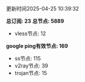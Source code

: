 更新时间2025-04-25 10:39:32

**总订阅: 23**
**总节点: 5889**
- vless节点: 12

**google ping有效节点: 169**
- ss节点: 115
- v2ray节点: 39
- trojan节点: 15
